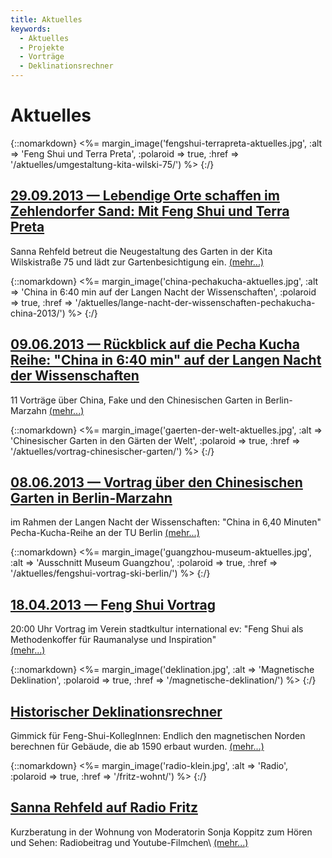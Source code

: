 ```yaml
---
title: Aktuelles
keywords:
  - Aktuelles
  - Projekte
  - Vorträge
  - Deklinationsrechner
---
```


# Aktuelles

{::nomarkdown}
<%= margin_image('fengshui-terrapreta-aktuelles.jpg', :alt => 'Feng Shui und Terra Preta', :polaroid => true, :href => '/aktuelles/umgestaltung-kita-wilski-75/') %>
{:/}

## [29.09.2013 — Lebendige Orte schaffen im Zehlendorfer Sand: Mit Feng Shui und Terra Preta](/aktuelles/umgestaltung-kita-wilski-75/)

Sanna Rehfeld betreut die Neugestaltung des Garten in der Kita Wilskistraße 75 und lädt zur Gartenbesichtigung ein.
[(mehr...)](/aktuelles/umgestaltung-kita-wilski-75/)

{::nomarkdown}
<%= margin_image('china-pechakucha-aktuelles.jpg', :alt => 'China in 6:40 min auf der Langen Nacht der Wissenschaften', :polaroid => true, :href => '/aktuelles/lange-nacht-der-wissenschaften-pechakucha-china-2013/') %>
{:/}

## [09.06.2013 — Rückblick auf die Pecha Kucha Reihe: "China in 6:40 min" auf der Langen Nacht der Wissenschaften](/aktuelles/lange-nacht-der-wissenschaften-pechakucha-china-2013/)

11 Vorträge über China, Fake und den Chinesischen Garten in Berlin-Marzahn
[(mehr...)](/aktuelles/lange-nacht-der-wissenschaften-pechakucha-china-2013/)

{::nomarkdown}
<%= margin_image('gaerten-der-welt-aktuelles.jpg', :alt => 'Chinesischer Garten in den Gärten der Welt', :polaroid => true, :href => '/aktuelles/vortrag-chinesischer-garten/') %>
{:/}

## [08.06.2013 — Vortrag über den Chinesischen Garten in Berlin-Marzahn](/aktuelles/vortrag-chinesischer-garten/)

im Rahmen der Langen Nacht der Wissenschaften: "China in 6,40 Minuten" Pecha-Kucha-Reihe an der TU Berlin
[(mehr...)](/aktuelles/vortrag-chinesischer-garten/)

{::nomarkdown}
<%= margin_image('guangzhou-museum-aktuelles.jpg', :alt => 'Ausschnitt Museum Guangzhou', :polaroid => true, :href => '/aktuelles/fengshui-vortrag-ski-berlin/') %>
{:/}

## [18.04.2013 — Feng Shui Vortrag](/aktuelles/fengshui-vortrag-ski-berlin/)

20:00 Uhr Vortrag im Verein stadtkultur international ev: "Feng Shui als Methodenkoffer für Raumanalyse und Inspiration"<br>
[(mehr...)](/aktuelles/fengshui-vortrag-ski-berlin/)

{::nomarkdown}
<%= margin_image('deklination.jpg', :alt => 'Magnetische Deklination', :polaroid => true, :href => '/magnetische-deklination/') %>
{:/}

## [Historischer Deklinationsrechner](/magnetische-deklination/)

Gimmick für Feng-Shui-KollegInnen: Endlich den magnetischen Norden berechnen für Gebäude, die ab 1590 erbaut wurden.
[(mehr...)](/magnetische-deklination/)

{::nomarkdown}
<%= margin_image('radio-klein.jpg', :alt => 'Radio', :polaroid => true, :href => '/fritz-wohnt/') %>
{:/}

## [Sanna Rehfeld auf Radio Fritz](/fritz-wohnt/)

Kurzberatung in der Wohnung von Moderatorin Sonja Koppitz zum Hören und Sehen: Radiobeitrag und Youtube-Filmchen\\
[(mehr...)](/fritz-wohnt/)
